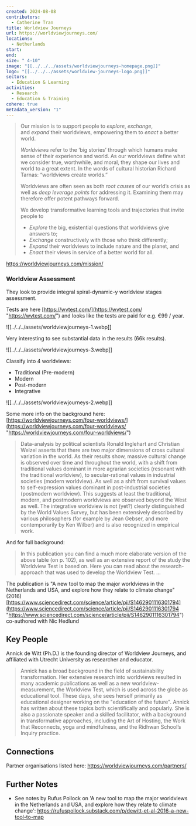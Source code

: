 ```yaml
---
created: 2024-08-08
contributors:
  - Catherine Tran
title: Worldview Journeys
url: https://worldviewjourneys.com/
locations:
  - Netherlands
start: 
end: 
size: " 4-10"
image: "[[../../../assets/worldviewjourneys-homepage.png]]"
logo: "[[../../../assets/worldview-journeys-logo.png]]"
sectors:
  - Education & Learning
activities:
  - Research
  - Education & Training
cohere: true
metadata_version: "1"
---
```

>Our mission is to support people to _explore_, _exchange_, and _expand_ their worldviews, empowering them to _enact_ a better world.
>
>_Worldviews_ refer to the ‘big stories’ through which humans make sense of their experience and world. As our worldviews define what we consider true, worthwhile, and moral, they shape our lives and world to a great extent. In the words of cultural historian Richard Tarnas: “worldviews create worlds.”
>
>Worldviews are often seen as both _root causes_ of our world’s crisis as well as _deep leverage points_ for addressing it. Examining them may therefore offer potent pathways forward.
>
>We develop transformative learning tools and trajectories that invite people to
>
>- _Explore_ the big, existential questions that worldviews give answers to;
>- _Exchange_ constructively with those who think differently;
>- _Expand_ their worldviews to include nature and the planet, and
>- _Enact_ their views in service of a better world for all.

https://worldviewjourneys.com/mission/

### Worldview Assessment

They look to provide integral spiral-dynamic-y worldview stages assessment.

Tests are here [https://wvtest.com/](https://wvtest.com/ "https://wvtest.com/") and looks like the tests are paid for e.g. €99 / year.

![[../../../assets/worldviewjourneys-1.webp]]

Very interesting to see substantial data in the results (66k results). 

![[../../../assets/worldviewjourneys-3.webp]]

Classify into 4 worldviews:

- Traditional (Pre-modern)
- Modern
- Post-modern
- Integrative

![[../../../assets/worldviewjourneys-2.webp]]

Some more info on the background here: [https://worldviewjourneys.com/four-worldviews/](https://worldviewjourneys.com/four-worldviews/ "https://worldviewjourneys.com/four-worldviews/")

> Data-analysis by political scientists Ronald Inglehart and Christian Welzel asserts that there are two major dimensions of cross cultural variation in the world. As their results show, massive cultural change is observed over time and throughout the world, with a shift from traditional values dominant in more agrarian societies (resonant with the traditional worldview), to secular-rational values in industrial societies (modern worldview). As well as a shift from survival values to self-expression values dominant in post-industrial societies (postmodern worldview). This suggests at least the traditional, modern, and postmodern worldviews are observed beyond the West as well. The integrative worldview is not (yet?) clearly distinguished by the World Values Survey, but has been extensively described by various philosophers (for example by Jean Gebser, and more contemporarily by Ken Wilber) and is also recognized in empirical work.

And for full background:

> In this publication you can find a much more elaborate version of the above table (on p. 102), as well as an extensive report of the study the Worldview Test is based on. Here you can read about the research-approach that was used to develop the Worldview Test. ...

The publication is "A new tool to map the major worldviews in the Netherlands and USA, and explore how they relate to climate change" (2016) [https://www.sciencedirect.com/science/article/pii/S1462901116301794](https://www.sciencedirect.com/science/article/pii/S1462901116301794 "https://www.sciencedirect.com/science/article/pii/S1462901116301794") co-authored with Nic Hedlund

## Key People

Annick de Witt (Ph.D.) is the founding director of Worldview Journeys, and affiliated with Utrecht University as researcher and educator.

>Annick has a broad background in the field of sustainability transformation. Her extensive research into worldviews resulted in many academic publications as well as a new worldview-measurement, the Worldview Test, which is used across the globe as educational tool. These days, she sees herself primarily as educational designer working on the "education of the future". Annick has written about these topics both scientifically and popularly. She is also a passionate speaker and a skilled facilitator, with a background in transformative approaches, including the Art of Hosting, the Work that Reconnects, yoga and mindfulness, and the Ridhwan School’s Inquiry practice.

## Connections

Partner organisations listed here: https://worldviewjourneys.com/partners/

## Further Notes

- See notes by Rufus Pollock on 'A new tool to map the major worldviews in the Netherlands and USA, and explore how they relate to climate change': https://rufuspollock.substack.com/p/dewitt-et-al-2016-a-new-tool-to-map








